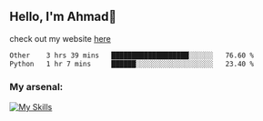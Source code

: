 
## Hello, I'm Ahmad👋

check out my website [here](https://ahmadalwi.com/)

<!--START_SECTION:waka-->

```txt
Other    3 hrs 39 mins   ███████████████████░░░░░░   76.60 %
Python   1 hr 7 mins     ██████░░░░░░░░░░░░░░░░░░░   23.40 %
```

<!--END_SECTION:waka-->

### My arsenal:

[![My Skills](https://skillicons.dev/icons?i=js,ts,py,go,react,nextjs,svelte,nodejs,django,tailwind,html,css,sass,firebase,mongodb,postgres,mysql,redis,git,github,docker,vscode,figma,godot)](https://skillicons.dev)
